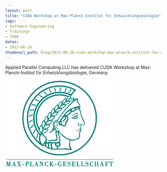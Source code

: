 ```yaml
---
layout: post
title: "CUDA Workshop at Max-Planck-Institut für Entwicklungsbiologie"
tags:
- Software Engineering
- Trainings
- CUDA
dates:
- 2013-06-26
thumbnail_path: blog/2013-06-26-cuda-workshop-max-planck-institut-fur-entwicklungsbiologie-tuebingen-germany/university_logo.png
---
```


Applied Parallel Computing LLC has delivered CUDA Workshop at Max-Planck-Institut für Entwicklungsbiologie, Germany.

![alt text](\assets\img\blog\2013-06-26-cuda-workshop-max-planck-institut-fur-entwicklungsbiologie-tuebingen-germany\university_logo.png "Logo Title Text 1")
